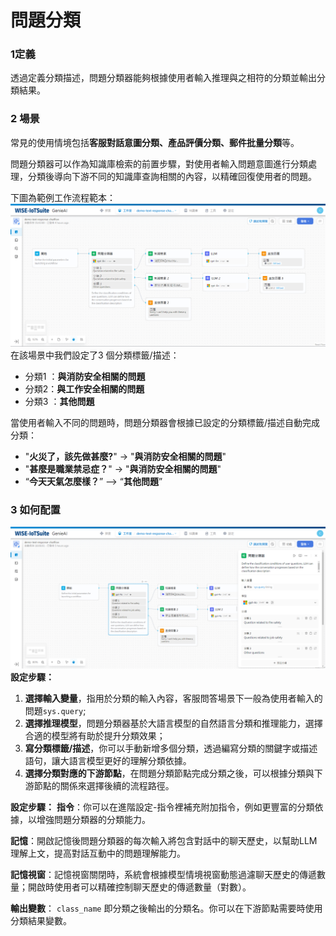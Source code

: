 # 問題分類
### 1定義
透過定義分類描述，問題分類器能夠根據使用者輸入推理與之相符的分類並輸出分類結果。
### 2 場景
常見的使用情境包括**客服對話意圖分類、產品評價分類、郵件批量分類**等。

問題分類器可以作為知識庫檢索的前置步驟，對使用者輸入問題意圖進行分類處理，分類後導向下游不同的知識庫查詢相關的內容，以精確回復使用者的問題。

下圖為範例工作流程範本：
![問題分類](問題分類.png)
在該場景中我們設定了3 個分類標籤/描述：
- 分類1 ：**與消防安全相關的問題**
- 分類2：**與工作安全相關的問題**
- 分類3 ：**其他問題**

當使用者輸入不同的問題時，問題分類器會根據已設定的分類標籤/描述自動完成分類：
- "**火災了，該先做甚麼?**" &rarr; "**與消防安全相關的問題**"
- "**甚麼是職業禁忌症？**" &rarr; "**與消防安全相關的問題**"
- “**今天天氣怎麼樣？**” —> “**其他問題**”

### 3 如何配置
![配置問題分類](配置問題分類.png)
**設定步驟：**
1. **選擇輸入變量**，指用於分類的輸入內容，客服問答場景下一般為使用者輸入的問題```sys.query```;
2. **選擇推理模型**，問題分類器基於大語言模型的自然語言分類和推理能力，選擇合適的模型將有助於提升分類效果；
3. **寫分類標籤/描述**，你可以手動新增多個分類，透過編寫分類的關鍵字或描述語句，讓大語言模型更好的理解分類依據。
4. **選擇分類對應的下游節點**，在問題分類節點完成分類之後，可以根據分類與下游節點的關係來選擇後續的流程路徑。

**設定步驟：**
**指令**：你可以在進階設定-指令裡補充附加指令，例如更豐富的分類依據，以增強問題分類器的分類能力。

**記憶**：開啟記憶後問題分類器的每次輸入將包含對話中的聊天歷史，以幫助LLM 理解上文，提高對話互動中的問題理解能力。

**記憶視窗**：記憶視窗關閉時，系統會根據模型情境視窗動態過濾聊天歷史的傳遞數量；開啟時使用者可以精確控制聊天歷史的傳遞數量（對數）。

**輸出變數**：
```class_name```
即分類之後輸出的分類名。你可以在下游節點需要時使用分類結果變數。